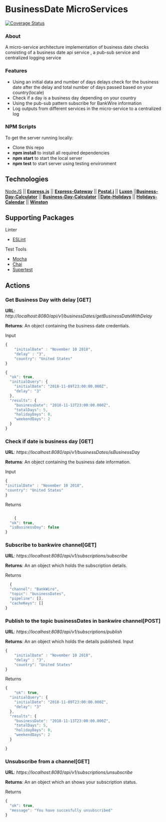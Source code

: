 # BusinessDate MicroServices

[![Coverage Status](https://coveralls.io/repos/github/basilcea/businessDate-microservices/badge.svg)](https://coveralls.io/github/basilcea/businessDate-microservices)

### About
A micro-service architecture implementation of business date checks  consisting of a business date api service , a pub-sub service and centralized logging service
### Features

- Using an initial data and number of days delays check for the business date after the delay and total number of days passed based on your country(locale)
- Check if a day is a business day depending on your country
- Using the pub-sub pattern subscribe for BankWire information
- Log outputs from different services in the micro-service to a centralized log


### NPM Scripts

To get the server running locally:

- Clone this repo
- **npm install** to install all required dependencies
- **npm start** to start the local server
- **npm test** to start server using testing environment

## Technologies

[NodeJS](https://nodejs.org/en/) || [**Express.js**](https://expressjs.com/) || [**Express-Gateway**](https://www.express-gateway.io/) || [**Postal.j**](https://github.com/postaljs) || [**Luxon**](https://moment.github.io/luxon/) ||[**Business-Day-Calculator**]() || [**Business-Day-Calculator**](https://www.npmjs.com/package/business-days-calculator) ||[**Date-Holidays**](https://www.npmjs.com/package/date-holidays) || [**Holidays-Calendar**](https://www.npmjs.com/package/holidays-calendar) || [**Winston**](https://github.com/winstonjs/winston)

## Supporting Packages

Linter

- [ESLint](https://eslint.org/)

Test Tools

- [Mocha](https://jestjs.io/)
- [Chai](https://www.chaijs.com/)
- [Supertest](https://github.com/visionmedia/supertest)

## Actions

###  Get Business Day with delay [GET]

**URL**: _http://localhost:8080/api/v1/businessDates/getBusinessDateWithDelay_

**Returns**: An object containing the business date credentials.

Input

```javascript
{
	"initialDate" : "November 10 2018",
	"delay" : "3",
	"country": "United States"
}
```

```javascript
{
  "ok": true,
  "initialQuery": {
    "initialDate": "2018-11-09T23:00:00.000Z",
    "delay": "3"
  },
  "results": {
    "businessDate": "2018-11-13T23:00:00.000Z",
    "totalDays": 5,
    "holidayDays": 0,
    "weekendDays": 2
  }
}
```

### Check if date is business day [GET]

**URL**: _https://localhost:8080/api/v1/businessDates/isBusinessDay_

**Returns**: An object containing the business date information.

Input

```javascript
{
"initialDate" : "November 10 2018",
"country": "United States"
}
```

Returns

```javascript

    {
  "ok": true,
  "isBusinessDay": false
}
```

### Subscribe to bankwire channel[GET]

**URL**: _https://localhost:8080/api/v1/subscriptions/subscribe_

**Returns**: An an object which holds the subscription details.

Returns

```javascript
  {
  "channel": "BankWire",
  "topic": "businessDates",
  "pipeline": [],
  "cacheKeys": []
}
```


### Publish to the topic businessDates in  bankwire channel[POST]

**URL**: _https://localhost:8080/api/v1/subscriptions/publish_

**Returns**: An an object which holds the details published.
Input

```javascript
{
	"initialDate" : "November 10 2018",
	"delay" : "3",
	"country": "United States"
}
```

Returns

```javascript
{
    "ok": true,
  "initialQuery": {
    "initialDate": "2018-11-09T23:00:00.000Z",
    "delay": "3"
  },
  "results": {
    "businessDate": "2018-11-13T23:00:00.000Z",
    "totalDays": 5,
    "holidayDays": 0,
    "weekendDays": 2
  }

}
```

### Unsubscribe from a channel[GET]

**URL**: _https://localhost:8080/api/v1/subscriptions/unsubscribe_

**Returns**: An an object which an shows your subscription status.

Returns

```javascript
{
  "ok": true,
  "message": "You have succesfully unsubscribed"
}
```


